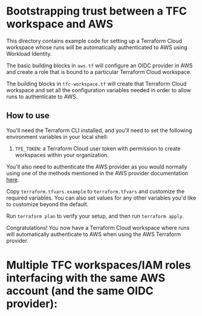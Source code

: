# Bootstrapping trust between a TFC workspace and AWS

This directory contains example code for setting up a Terraform Cloud workspace whose runs will be automatically authenticated to AWS using Workload Identity.

The basic building blocks in `aws.tf` will configure an OIDC provider in AWS and create a role that is bound to a particular Terraform Cloud workspace.

The building blocks in `tfc-workspace.tf` will create that Terraform Cloud workspace and set all the configuration variables needed in order to allow runs to authenticate to AWS.

## How to use

You'll need the Terraform CLI installed, and you'll need to set the following environment variables in your local shell:

1. `TFE_TOKEN`: a Terraform Cloud user token with permission to create workspaces within your organization.

You'll also need to authenticate the AWS provider as you would normally using one of the methods mentioned in the AWS provider documentation [here](https://registry.terraform.io/providers/hashicorp/aws/latest/docs#authentication-and-configuration).

Copy `terraform.tfvars.example` to `terraform.tfvars` and customize the required variables. You can also set values for any other variables you'd like to customize beyond the default.

Run `terraform plan` to verify your setup, and then run `terraform apply`.

Congratulations! You now have a Terraform Cloud workspace where runs will automatically authenticate to AWS when using the AWS Terraform provider.


# Multiple TFC workspaces/IAM roles interfacing with the same AWS account (and the same OIDC provider):

